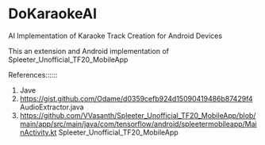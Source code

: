 # DoKaraokeAI
AI Implementation of Karaoke Track Creation for Android Devices

This an extension and Android implementation of 
Spleeter_Unofficial_TF20_MobileApp

References::::::
1) Jave
2) https://gist.github.com/Odame/d0359cefb924d15090419486b87429f4 AudioExtractor.java
3) https://github.com/VVasanth/Spleeter_Unofficial_TF20_MobileApp/blob/main/app/src/main/java/com/tensorflow/android/spleetermobileapp/MainActivity.kt Spleeter_Unofficial_TF20_MobileApp
